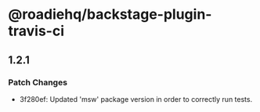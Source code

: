 # @roadiehq/backstage-plugin-travis-ci

## 1.2.1
### Patch Changes

- 3f280ef: Updated 'msw' package version in order to correctly run tests.
